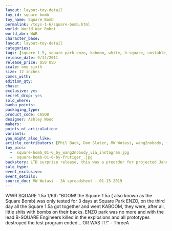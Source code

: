 ```yaml
---
layout: layout-toy-detail 
toy_id: square-bomb
toy_name: Square Bomb
permalink: /toys-1-6/square-bomb.html
world: World War Robot
world_abr: WWR
character_base: 
layout: layout-toy-detail
categories: 
tags: [square 1.5, square park enzo, kaboom, white, b-square, unstable, black, grey, gray, alpha b1]
release_date: 9/14/2011
release_price: $50 USD
scale: one sixth
size: 12 inches
comes_with: 
edition_qty: 
chase: 
exclusive: yes
secret_drop: yes
sold_where: 
bamba_points: 
packaging_type: 
product_code: CASQB
designer: Ashley Wood
makers: 
points_of_articulation: 
variants: 
you_might_also_like: 
article_contributors: [Phil Back, Don Slater, MW Wutasi, wang2nobody, frutiger_]
toy_pics: 
  -  square-bomb_01-6_by_wang2nobody_via_instagram.jpg
  -  square-bomb-01-6-by-frutiger_.jpg
backstory: LTD surprise release, this was a preorder for projected January 2012 shipping.
sale_type: 
event_exclusive: 
event_details: 
source_doc: MW Wutasi - 3A spreadsheet - 01-15-2019
---
```

WWR SQUARE 1.5a 1/6th
"BOOM! the Square 1.5a ( also known as the Square Bomb) was only tested for 3 days at Square Park ENZO, on the third day all the Square 1.5a got together and went KABOOM, they were, after all, little shits with bombs on their backs. ENZO park was no more and with the lead B-SQUARE Engineers killed in the explosions and all prototypes destroyed the test program ended... OR WAS IT!" - ThreeA

